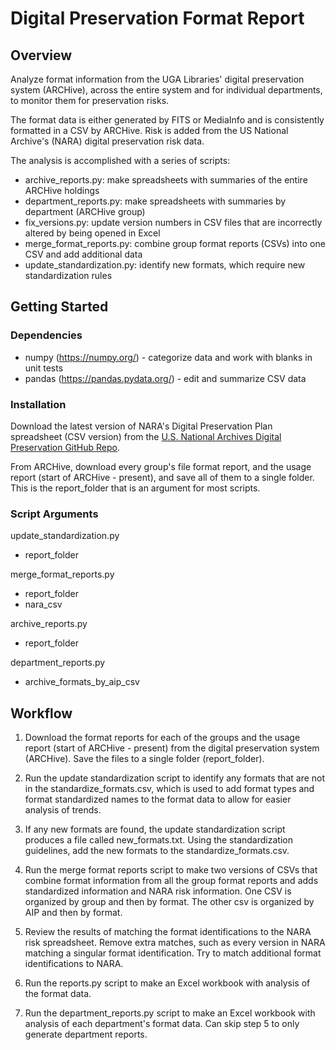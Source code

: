 # Digital Preservation Format Report

## Overview

Analyze format information from the UGA Libraries' digital preservation system (ARCHive),
across the entire system and for individual departments, to monitor them for preservation risks.

The format data is either generated by FITS or MediaInfo and is consistently formatted in a CSV by ARCHive.
Risk is added from the US National Archive's (NARA) digital preservation risk data.

The analysis is accomplished with a series of scripts:
- archive_reports.py: make spreadsheets with summaries of the entire ARCHive holdings
- department_reports.py: make spreadsheets with summaries by department (ARCHive group)
- fix_versions.py: update version numbers in CSV files that are incorrectly altered by being opened in Excel
- merge_format_reports.py: combine group format reports (CSVs) into one CSV and add additional data
- update_standardization.py: identify new formats, which require new standardization rules
 
## Getting Started

### Dependencies

- numpy (https://numpy.org/) - categorize data and work with blanks in unit tests
- pandas (https://pandas.pydata.org/) - edit and summarize CSV data

### Installation

Download the latest version of NARA's Digital Preservation Plan spreadsheet (CSV version) from the 
[U.S. National Archives Digital Preservation GitHub Repo](https://github.com/usnationalarchives/digital-preservation).

From ARCHive, download every group's file format report, and the usage report (start of ARCHive - present),
and save all of them to a single folder. This is the report_folder that is an argument for most scripts. 

### Script Arguments

update_standardization.py 
- report_folder

merge_format_reports.py 
- report_folder 
- nara_csv

archive_reports.py
- report_folder

department_reports.py
- archive_formats_by_aip_csv

## Workflow
 
1. Download the format reports for each of the groups and the usage report (start of ARCHive - present) 
   from the digital preservation system (ARCHive). 
   Save the files to a single folder (report_folder).

 
2. Run the update standardization script to identify any formats that are not in the standardize_formats.csv, 
   which is used to add format types and format standardized names to the format data to allow 
   for easier analysis of trends.
 

3. If any new formats are found, the update standardization script produces a file called new_formats.txt. 
   Using the standardization guidelines, add the new formats to the standardize_formats.csv. 


3. Run the merge format reports script to make two versions of CSVs that combine format information 
   from all the group format reports and adds standardized information and NARA risk information. 
   One CSV is organized by group and then by format. The other csv is organized by AIP and then by format.    

 
4. Review the results of matching the format identifications to the NARA risk spreadsheet. 
   Remove extra matches, such as every version in NARA matching a singular format identification.
   Try to match additional format identifications to NARA.


5. Run the reports.py script to make an Excel workbook with analysis of the format data.


6. Run the department_reports.py script to make an Excel workbook with analysis of each department's format data.
   Can skip step 5 to only generate department reports.

       
